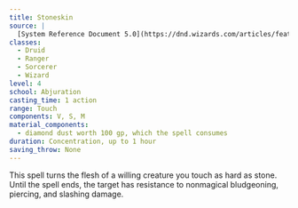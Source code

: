 ```yaml
---
title: Stoneskin
source: |
  [System Reference Document 5.0](https://dnd.wizards.com/articles/features/systems-reference-document-srd)
classes:
  - Druid
  - Ranger
  - Sorcerer
  - Wizard
level: 4
school: Abjuration
casting_time: 1 action
range: Touch
components: V, S, M
material_components:
  - diamond dust worth 100 gp, which the spell consumes
duration: Concentration, up to 1 hour
saving_throw: None
---
```


This spell turns the flesh of a willing creature you touch as hard as stone. Until the spell ends, the target has resistance to nonmagical bludgeoning, piercing, and slashing damage.
